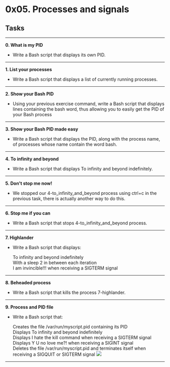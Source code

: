 # 0x05. Processes and signals

## Tasks
___________________________________________________________
**0. What is my PID**
- Write a Bash script that displays its own PID.
___________________________________________________________
**1. List your processes**
- Write a Bash script that displays a list of currently running processes.
___________________________________________________________
**2. Show your Bash PID**
- Using your previous exercise command, write a Bash script that displays lines containing the bash word, thus allowing you to easily get the PID of your Bash process
__________________________________________________________
**3. Show your Bash PID made easy**
- Write a Bash script that displays the PID, along with the process name, of processes whose name contain the word bash.
_________________________________________________________
**4. To infinity and beyond**
- Write a Bash script that displays To infinity and beyond indefinitely.
_________________________________________________________
**5. Don't stop me now!**
- We stopped our 4-to_infinity_and_beyond process using ctrl+c in the previous task, there is actually another way to do this.
_________________________________________________________
**6. Stop me if you can**
- Write a Bash script that stops 4-to_infinity_and_beyond process.
_________________________________________________________
**7. Highlander**  
- Write a Bash script that displays:  
  
   To infinity and beyond indefinitely  
   With a sleep 2 in between each iteration  
   I am invincible!!! when receiving a SIGTERM signal
_________________________________________________________
**8. Beheaded process**
- Write a Bash script that kills the process 7-highlander.
_________________________________________________________
**9. Process and PID file**
- Write a Bash script that:  
  
   Creates the file /var/run/myscript.pid containing its PID  
   Displays To infinity and beyond indefinitely  
   Displays I hate the kill command when receiving a SIGTERM signal  
   Displays Y U no love me?! when receiving a SIGINT signal  
   Deletes the file /var/run/myscript.pid and terminates itself when receiving    a SIGQUIT or SIGTERM signal
   ![](https://holbertonintranet.s3.amazonaws.com/uploads/medias/2020/9/d8ecfe9109334898b9540ffd20cf64d1c06f0c09.jpg?X-Amz-Algorithm=AWS4-HMAC-SHA256&X-Amz-Credential=AKIARDDGGGOU5BHMTQX4%2F20220919%2Fus-east-1%2Fs3%2Faws4_request&X-Amz-Date=20220919T135219Z&X-Amz-Expires=86400&X-Amz-SignedHeaders=host&X-Amz-Signature=9ad087648127cc1ca7d506182860b21f0bd4eedd45247f34a051b831eea9b8ad)
_______________________________________________________  

